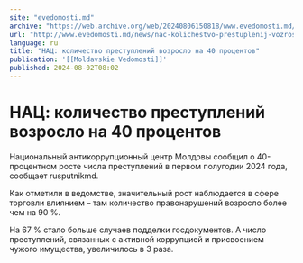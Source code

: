 ```yaml
---
site: "evedomosti.md"
archive: "https://web.archive.org/web/20240806150818/www.evedomosti.md/news/nac-kolichestvo-prestuplenij-vozroslo-na-40-procentov"
url: "http://www.evedomosti.md/news/nac-kolichestvo-prestuplenij-vozroslo-na-40-procentov"
language: ru
title: "НАЦ: количество преступлений возросло на 40 процентов"
publication: '[[Moldavskie Vedomosti]]'
published: 2024-08-02T08:02
---
```


# НАЦ: количество преступлений возросло на 40 процентов

Национальный антикоррупционный центр Молдовы сообщил о 40-процентном росте числа преступлений в первом полугодии 2024 года, сообщает rusputnikmd.

Как отметили в ведомстве, значительный рост наблюдается в сфере торговли влиянием – там количество правонарушений возросло более чем на 90 %.

На 67 % стало больше случаев подделки госдокументов. А число преступлений, связанных с активной коррупцией и присвоением чужого имущества, увеличилось в 3 раза.